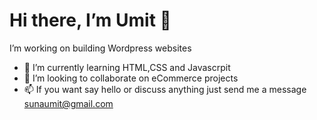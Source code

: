 # Hi there, I’m Umit 👋
I’m working on building Wordpress websites
- 🌱 I’m currently learning HTML,CSS and Javascrpit
- 💞️ I’m looking to collaborate on eCommerce projects
- 📫 If you want say hello or discuss anything just send me a message sunaumit@gmail.com


<!---
umitsuna/umitsuna is a ✨ special ✨ repository because its `README.md` (this file) appears on your GitHub profile.
You can click the Preview link to take a look at your changes.
--->
